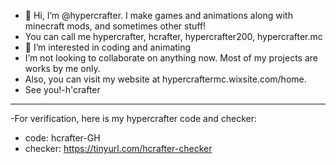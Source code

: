 - 👋 Hi, I’m @hypercrafter. I make games and animations along with minecraft mods, and sometimes other stuff!
- You can call me hypercrafter, hcrafter, hypercrafter200, hypercrafter.mc
- 👀 I’m interested in coding and animating
- I’m not looking to collaborate on anything now. Most of my projects are works by me only.
- Also, you can visit my website at hypercraftermc.wixsite.com/home. 
- See you!-h'crafter
----------------------
-For verification, here is my hypercrafter code and checker:
- code: hcrafter-GH
- checker: https://tinyurl.com/hcrafter-checker

